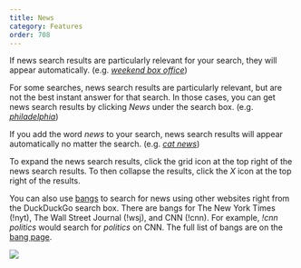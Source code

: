 ```yaml
---
title: News
category: Features
order: 708
---
```

<html><body><p>If news search results are particularly relevant for your search, they will appear automatically. (e.g. <a href="https://duckduckgo.com/?q=weekend+box+office"><em>weekend box office</em></a>)</p>&#xD;
&#xD;
<p>For some searches, news search results are particularly relevant, but are not the best instant answer for that search. In those cases, you can get news search results by clicking <em>News</em> under the search box. (e.g. <a href="https://duckduckgo.com/?q=philadelphia"><em>philadelphia</em></a>)</p>&#xD;
&#xD;
<p>If you add the word <em>news</em> to your search, news search results will appear automatically no matter the search. (e.g. <a href="https://duckduckgo.com/?q=cat+news"><em>cat news</em></a>)</p>&#xD;
&#xD;
<p>To expand the news search results, click the grid icon at the top right of the news search results. To then collapse the results, click the <em>X</em> icon at the top right of the results.</p>&#xD;
&#xD;
<p>You can also use <a href="https://duckduckgo.com/bang">bangs</a> to search for news using other websites right from the DuckDuckGo search box. There are bangs for The New York Times (!nyt), The Wall Street Journal (!wsj), and CNN (!cnn). For example, <em>!cnn politics</em> would search for <em>politics</em> on CNN. The full list of bangs are on the <a href="https://duckduckgo.com/bang">bang page</a>.</p>&#xD;
&#xD;
<img src="/edition-jekyll-template/images/2207b1ad995926af41d5e366278f0f5c.png"></body></html>